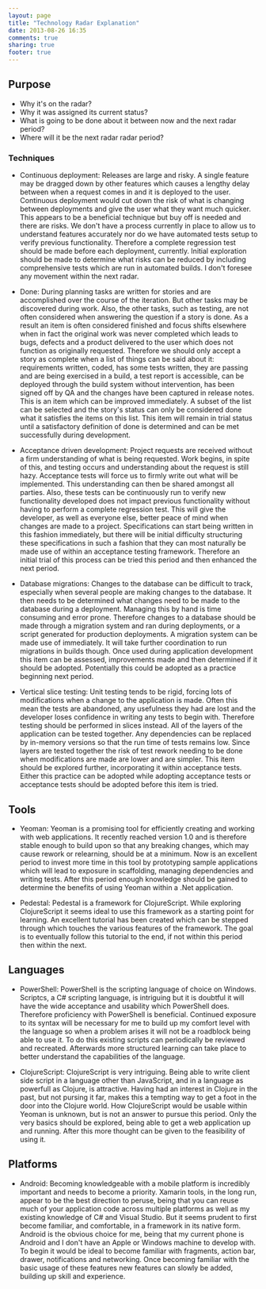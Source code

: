 ```yaml
---
layout: page
title: "Technology Radar Explanation"
date: 2013-08-26 16:35
comments: true
sharing: true
footer: true
---
```

## Purpose ##
- Why it's on the radar?
- Why it was assigned its current status?
- What is going to be done about it between now and the next radar period?
- Where will it be the next radar radar period?

### Techniques ###
- Continuous deployment: Releases are large and risky. A single feature may be dragged down by other features which causes a lengthy delay between when a request comes in and it is deployed to the user. Continuous deployment would cut down the risk of what is changing between deployments and give the user what they want much quicker. This appears to be a beneficial technique but buy off is needed and there are risks. We don't have a process currently in place to allow us to understand features accurately nor do we have automated tests setup to verify previous functionality. Therefore a complete regression test should be made before each deployment, currently. Initial exploration should be made to determine what risks can be reduced by including comprehensive tests which are run in automated builds. I don't foresee any movement within the next radar.

- Done: During planning tasks are written for stories and are accomplished over the course of the iteration. But other tasks may be discovered during work. Also, the other tasks, such as testing, are not often considered when answering the question if a story is done. As a result an item is often considered finished and focus shifts elsewhere when in fact the original work was never completed which leads to bugs, defects and a product delivered to the user which does not function as originally requested. Therefore we should only accept a story as complete when a list of things can be said about it: 
requirements written, coded, has some tests written, they are passing and are being exercised in a build, a test report is accessible, can be deployed through the build system without intervention, has been signed off by QA and the changes have been captured in release notes. This is an item which can be improved immediately. A subset of the list can be selected and the story's status can only be considered done what it satisfies the items on this list. This item will remain in trial status until a satisfactory definition of done is determined and can be met successfully during development.

- Acceptance driven development: Project requests are received without a firm understanding of what is being requested. Work begins, in spite of this, and testing occurs and understanding about the request is still hazy. Acceptance tests will force us to firmly write out what will be implemented. This understanding can then be shared amongst all parties. Also, these tests can be continuously run to verify new functionality developed does not impact previous functionality without having to perform a complete regression test. This will give the developer, as well as everyone else, better peace of mind when changes are made to a project. Specifications can start being written in this fashion immediately, but there will be initial difficulty structuring these specifications in such a fashion that they can most naturally be made use of within an acceptance testing framework. Therefore an initial trial of this process can be tried this period and then enhanced the next period.

- Database migrations: Changes to the database can be difficult to track, especially when several people are making changes to the database. It then needs to be determined what changes need to be made to the database during a deployment. Managing this by hand is time consuming and error prone. Therefore changes to a database should be made through a migration system and ran during deployments, or a script generated for production deployments. A migration system can be made use of immediately. It will take further coordination to run migrations in builds though. Once used during application development this item can be assessed, improvements made and then determined if it should be adopted. Potentially this could be adopted as a practice beginning next period.

- Vertical slice testing: Unit testing tends to be rigid, forcing lots of modifications when a change to the application is made. Often this mean the tests are abandoned, any usefulness they had are lost and the developer loses confidence in writing any tests to begin with. Therefore testing should be performed in slices instead. All of the layers of the application can be tested together. Any dependencies can be replaced by in-memory versions so that the run time of tests remains low. Since layers are tested together the risk of test rework needing to be done when modifications are made are lower and are simpler. This item should be explored further, incorporating it within acceptance tests. Either this practice can be adopted while adopting acceptance tests or acceptance tests should be adopted before this item is tried.

## Tools ##
- Yeoman: Yeoman is a promising tool for efficiently creating and working with web applications. It recently reached version 1.0 and is therefore stable enough to build upon so that any breaking changes, which may cause rework or relearning, should be at a minimum. Now is an excellent period to invest more time in this tool by prototyping sample applications which will lead to exposure in scaffolding, managing dependencies and writing tests. After this period enough knowledge should be gained to determine the benefits of using Yeoman within a .Net application.

- Pedestal: Pedestal is a framework for ClojureScript. While exploring ClojureScript it seems ideal to use this framework as a starting point for learning. An excellent tutorial has been created which can be stepped through which touches the various features of the framework. The goal is to eventually follow this tutorial to the end, if not within this period then within the next.

## Languages ##
- PowerShell: PowerShell is the scripting language of choice on Windows. Scriptcs, a C# scripting language, is intriguing but it is doubtful it will have the wide acceptance and usability which PowerShell does. Therefore proficiency with PowerShell is beneficial. Continued exposure to its syntax will be necessary for me to build up my comfort level with the language so when a problem arises it will not be a roadblock being able to use it. To do this existing scripts can periodically be reviewed and recreated. Afterwards more structured learning can take place to better understand the capabilities of the language.

- ClojureScript: ClojureScript is very intriguing. Being able to write client side script in a language other than JavaScript, and in a language as powerfull as Clojure, is attractive. Having had an interest in Clojure in the past, but not pursing it far, makes this a tempting way to get a foot in the door into the Clojure world. How ClojureScript would be usable within Yeoman is unknown, but is not an answer to pursue this period. Only the very basics should be explored, being able to get a web application up and running. After this more thought can be given to the feasibility of using it.

## Platforms ##
- Android: Becoming knowledgeable with a mobile platform is incredibly important and needs to become a priority. Xamarin tools, in the long run, appear to be the best direction to peruse, being that you can reuse much of your application code across multiple platforms as well as my existing knowledge of C# and Visual Studio. But it seems prudent to first become familiar, and comfortable, in a framework in its native form. Android is the obvious choice for me, being that my current phone is Android and I don't have an Apple or Windows machine to develop with. To begin it would be ideal to become familiar with fragments, action bar, drawer, notifications and networking. Once becoming familiar with the basic usage of these features new features can slowly be added, building up skill and experience.
